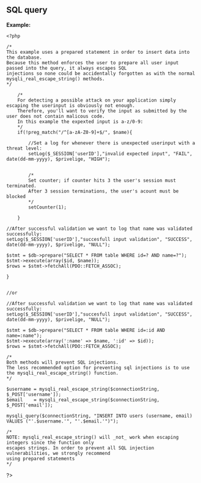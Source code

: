 
SQL query
-------

**Example:**



    <?php

	/*
	This example uses a prepared statement in order to insert data into the database.
	Because this method enforces the user to prepare all user input  passed into the query, it always escapes SQL 
	injections so none could be accidentally forgotten as with the normal mysqli_real_escape_string() methods.
	*/
	
		/*
		For detecting a possible attack on your application simply escaping the userinput is obviously not enough.
		Therefore, you'll want to verify the input as submitted by the user does not contain malicous code.
		In this example the expexted input is a-z/0-9:
		*/
     	if(!preg_match("/^[a-zA-Z0-9]+$/", $name){
     		
			//Set a log for whenever there is unexpected userinput with a threat level:
			setLog($_SESSION['userID'],"invalid expected input", "FAIL", date(dd-mm-yyyy), $privelige, "HIGH");


     		/*
			Set counter; if counter hits 3 the user's session must terminated.
			After 3 session terminations, the user's acount must be blocked
			*/
			setCounter(1);
			
     	}

	//After successful validation we want to log that name was validated successfully:
	setLog($_SESSION['userID'],"succesfull input validation", "SUCCESS", date(dd-mm-yyyy), $privelige, "NULL");
	
	$stmt = $db->prepare("SELECT * FROM table WHERE id=? AND name=?");
	$stmt->execute(array($id, $name));
	$rows = $stmt->fetchAll(PDO::FETCH_ASSOC);
	
	}
	
	
	//or		

	//After successful validation we want to log that name was validated successfully:
	setLog($_SESSION['userID'],"succesfull input validation", "SUCCESS", date(dd-mm-yyyy), $privelige, "NULL");
	
	$stmt = $db->prepare("SELECT * FROM table WHERE id=:id AND name=:name");
	$stmt->execute(array(':name' => $name, ':id' => $id));
	$rows = $stmt->fetchAll(PDO::FETCH_ASSOC);
	
	/*
	Both methods will prevent SQL injections.
	The less recommended option for preventing sql injections is to use the mysqli_real_escape_string() function.
	*/

	$username = mysqli_real_escape_string($connectionString, $_POST['username']);
	$email    = mysqli_real_escape_string($connectionString, $_POST['email']);

	mysqli_query($connectionString, "INSERT INTO users (username, email) VALUES ("'.$username.'", "'.$email.'")");

	/*
	NOTE: mysqli_real_escape_string() will _not_ work when escaping integers since the function only
	escapes strings. In order to prevent all SQL injection vulnerabilities, we strongly recommend 
	using prepared statements
	*/
	
   ?>



	
